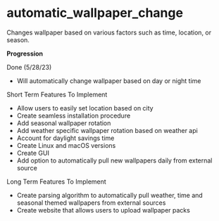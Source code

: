 # automatic_wallpaper_change
Changes wallpaper based on various factors such as time, location, or season. 

**Progression**

Done (5/28/23)
- Will automatically change wallpaper based on day or night time 

Short Term Features To Implement 
- Allow users to easily set location based on city 
- Create seamless installation procedure 
- Add seasonal wallpaper rotation 
- Add weather specific wallpaper rotation based on weather api 
- Account for daylight savings time 
- Create Linux and macOS versions 
- Create GUI 
- Add option to automatically pull new wallpapers daily from external source 

Long Term Features To Implement 
- Create parsing algorithm to automatically pull weather, time and seasonal themed wallpapers from external sources 
- Create website that allows users to upload wallpaper packs 
